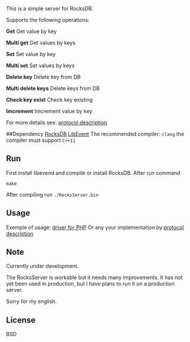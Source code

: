 This is a simple server for RocksDB.

Supports the following operations:

**Get**
Get value by key

**Multi get**
Get values by keys

**Set**
Set value by key

**Multi set**
Set values by keys

**Delete key**
Delete key from DB

**Multi delete keys**
Delete keys from DB

**Check key exist**
Check key existing

**Imcrement**
Imcrement value by key

For more details see: [protocol description](protocol.md)

##Dependency
[RocksDB](https://github.com/facebook/rocksdb/)
[LibEvent](http://libevent.org/)
The recommended compiler: `clang`
the compiler must support `C++11`

## Run
First install libevend and compile or install RocksDB.
After run command 
```
make
```

After compiling run `./RocksServer.bin`

## Usage
Exemple of usage: [driver for PHP](drivers/php/README.md)
Or any your implementation by [protocol description](protocol.md)

## Note
Currently under development.

The RocksServer is workable but it needs many improvements.
It has not yet been used in production, but I have plans to run it on a production server.

Sorry for my english.

## License
BSD

